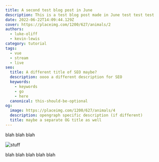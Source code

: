 ```yaml
---
title: A second test blog post in June
description: This is a test blog post made in June test test test
date: 2022-06-22T14:09:44.129Z
cover: https://placeimg.com/1200/627/animals/2
authors:
  - luke-oliff
  - kevin-lewis
category: tutorial
tags:
  - vue
  - stream
  - live
seo:
  title: A different title of SEO maybe?
  description: oooo a different description for SEO
  keywords:
    - keywords
    - go
    - here
  canonical: this-should-be-optional
og:
  image: https://placeimg.com/1200/627/animals/4
  description: opengraph specific description (if different)
  title: maybe a separate OG title as well
---
```


blah blah blah

![stuff](https://placeimg.com/1200/627/animals/4 "blah")

blah blah blah blah blah
